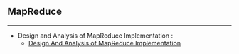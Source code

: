 ## MapReduce
-------
* Design and Analysis of MapReduce Implementation :
  - [Design And Analysis of MapReduce Implementation](/Varun_Patel_Project3.pdf)
